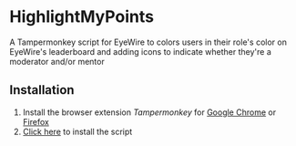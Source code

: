 # HighlightMyPoints
A Tampermonkey script for EyeWire to colors users in their role's color on EyeWire's leaderboard and adding icons to indicate whether they're a moderator and/or mentor

## Installation

1. Install the browser extension _Tampermonkey_ for [Google Chrome](https://chrome.google.com/webstore/detail/tampermonkey/dhdgffkkebhmkfjojejmpbldmpobfkfo?hl=en) or [Firefox](https://addons.mozilla.org/en-US/firefox/addon/tampermonkey/)
2. [Click here](https://raw.githubusercontent.com/bl4ckscor3/ColorfulLeaderboard/master/colorfulleaderboard.user.js) to install the script
